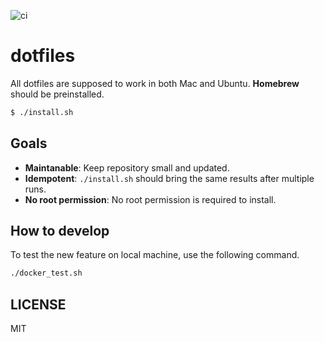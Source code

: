 ![ci](https://github.com/sotetsuk/dotfiles/workflows/CI/badge.svg)

# dotfiles

All dotfiles are supposed to work in both Mac and Ubuntu. 
**Homebrew** should be preinstalled.

```sh
$ ./install.sh
```

## Goals

- **Maintanable**: Keep repository small and updated.
- **Idempotent**: `./install.sh` should bring the same results after multiple runs.
- **No root permission**: No root permission is required to install.

## How to develop

To test the new feature on local machine, use the following command.

```sh
./docker_test.sh
```

## LICENSE

MIT
